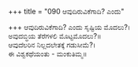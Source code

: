 +++
title = "090 ಆವುದಿರುವಿಕೆಗಾದಿ? ಎಂದು"

+++
ಆವುದಿರುವಿಕೆಗಾದಿ? ಎಂದು ಸೃಷ್ಟಿಯ ಮೊದಲು?।  
ಅವುದಬ್ಧಿಯ ತೆರೆಗಳಲಿ ಮೊಟ್ಟಮೊದಲು?॥  
ಆವುದೆಲರಿನ ನಿಲ್ಲದಲೇತಕ್ಕೆ ಗಡುಸೀಮೆ?।  
ಈ ವಿಶ್ವಕಥೆಯಂತು - ಮಂಕುತಿಮ್ಮ॥  
